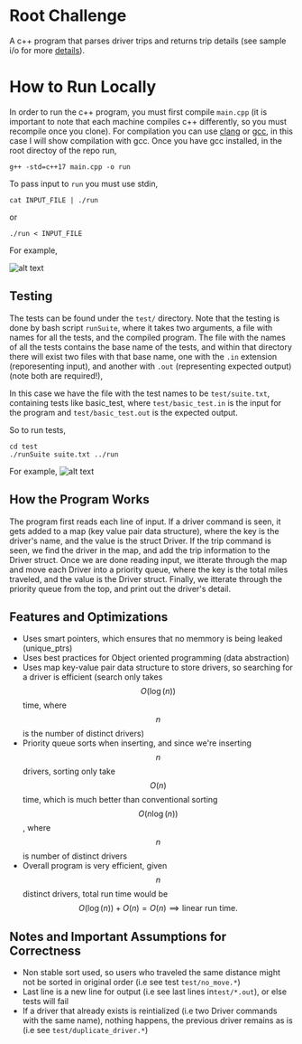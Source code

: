# Root Challenge

A c++ program that parses driver trips and returns trip details (see sample i/o for more [details](https://gist.github.com/dan-manges/1e1854d0704cb9132b74)).

# How to Run Locally
In order to run the c++ program, you must first compile `main.cpp` (it is important to note that each machine compiles c++ differently, so you must recompile once you clone).
For compilation you can use [clang](https://clang.llvm.org/) or [gcc](https://gcc.gnu.org/), in this case I will show compilation with gcc. Once you have gcc installed, in the root directoy of the repo run,
```
g++ -std=c++17 main.cpp -o run
```
To pass input to `run` you must use stdin,
```
cat INPUT_FILE | ./run 
```
or
```
./run < INPUT_FILE
```
For example,

![alt text](https://i.imgur.com/6sosl5C.png)

## Testing
The tests can be found under the `test/` directory. Note that the testing is done by bash script `runSuite`, where it takes two arguments, a file with names for all the tests, and the compiled program. The file with the names of all the tests contains the base name of the tests, and within that directory there will exist two files with that base name, one with the `.in` extension (reporesenting input), and another with `.out` (representing expected output) (note both are required!),

In this case we have the file with the test names to be `test/suite.txt`, containing tests like basic_test, where `test/basic_test.in` is the input for the program and `test/basic_test.out` is the expected output.

So to run tests,
```
cd test
./runSuite suite.txt ../run
```

For example,
![alt text](https://i.imgur.com/stoLcRB.png)

## How the Program Works
The program first reads each line of input. If a driver command is seen, it gets added to a map (key value pair data structure), where the key is the driver's name, and the value is the struct Driver. If the trip command is seen, we find the driver in the map, and add the trip information to the Driver struct. Once we are done reading input, we itterate through the map and move each Driver into a priority queue, where the key is the total miles traveled, and the value is the Driver struct. Finally, we itterate through the priority queue from the top, and print out the driver's detail.

## Features and Optimizations
- Uses smart pointers, which ensures that no memmory is being leaked  (unique_ptrs)
- Uses best practices for Object oriented programming (data abstraction)
- Uses map key-value pair data structure to store drivers, so searching for a driver is efficient (search only takes $$O(\log(n))$$ time, where $$n$$ is the number of distinct drivers)
- Priority queue sorts when inserting, and since we're inserting $$n$$ drivers, sorting only take $$O(n)$$ time, which is much better than conventional sorting $$O(n \log(n))$$, where $$n$$ is number of distinct drivers
- Overall program is very efficient, given $$n$$ distinct drivers, total run time would be $$O(\log(n)) + O(n) = O(n) \implies \text{linear run time.}$$

## Notes and Important Assumptions for Correctness

- Non stable sort used, so users who traveled the same distance might not be sorted in original order (i.e see test `test/no_move.*`)
- Last line is a new line for output (i.e see last lines in`test/*.out`), or else tests will fail
- If a driver that already exists is reintialized (i.e two Driver commands with the same name), nothing happens, the previous driver remains as is (i.e see `test/duplicate_driver.*`)




